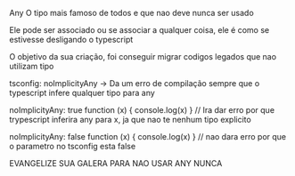 Any
O tipo mais famoso de todos e que nao deve nunca ser usado

Ele pode ser associado ou se associar a qualquer coisa, ele é como se estivesse desligando o typescript

O objetivo da sua criação, foi conseguir migrar codigos legados que nao utilizam tipo

tsconfig:
noImplicityAny -> Da um erro de compilação sempre que o typescript infere qualquer tipo para any

noImplicityAny: true
function (x) {
    console.log(x)
}  // Ira dar erro por que trypescript inferira any para x, ja que nao te nenhum tipo explicito


noImplicityAny: false
function (x) {
    console.log(x)
}  // nao dara erro por que o parametro no tsconfig esta false

EVANGELIZE SUA GALERA PARA NAO USAR ANY NUNCA
